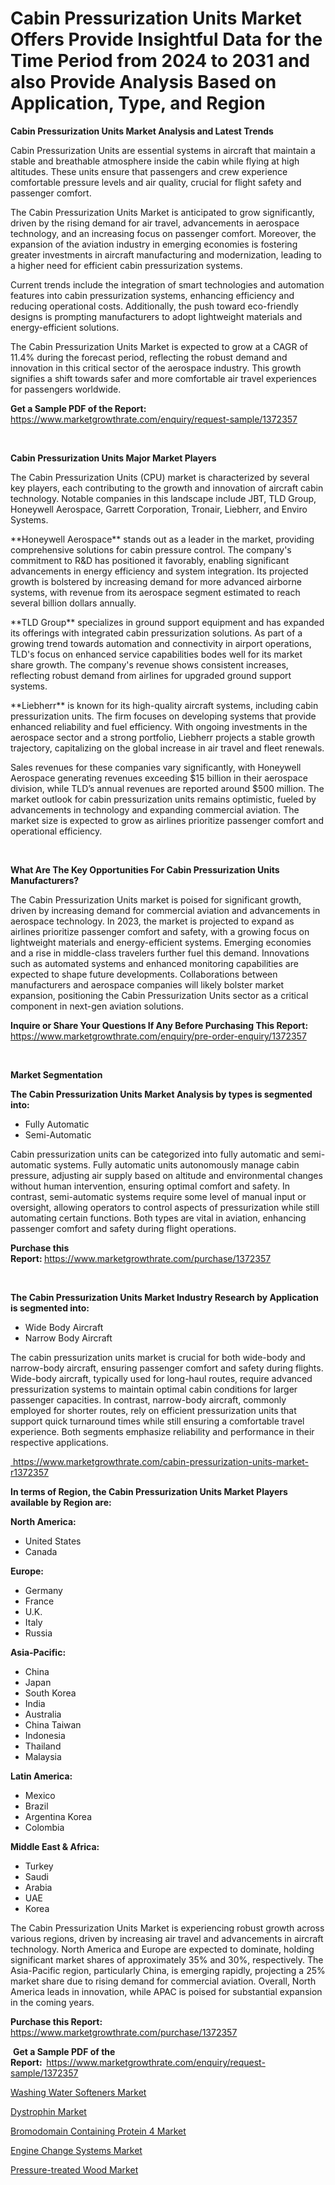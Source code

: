 <p><h1>Cabin Pressurization Units Market Offers Provide Insightful Data for the Time Period from 2024 to 2031 and also Provide Analysis Based on Application, Type, and Region</h1></p><p><strong>Cabin Pressurization Units Market Analysis and Latest Trends</strong></p>
<p><p>Cabin Pressurization Units are essential systems in aircraft that maintain a stable and breathable atmosphere inside the cabin while flying at high altitudes. These units ensure that passengers and crew experience comfortable pressure levels and air quality, crucial for flight safety and passenger comfort. </p><p>The Cabin Pressurization Units Market is anticipated to grow significantly, driven by the rising demand for air travel, advancements in aerospace technology, and an increasing focus on passenger comfort. Moreover, the expansion of the aviation industry in emerging economies is fostering greater investments in aircraft manufacturing and modernization, leading to a higher need for efficient cabin pressurization systems.</p><p>Current trends include the integration of smart technologies and automation features into cabin pressurization systems, enhancing efficiency and reducing operational costs. Additionally, the push toward eco-friendly designs is prompting manufacturers to adopt lightweight materials and energy-efficient solutions.</p><p>The Cabin Pressurization Units Market is expected to grow at a CAGR of 11.4% during the forecast period, reflecting the robust demand and innovation in this critical sector of the aerospace industry. This growth signifies a shift towards safer and more comfortable air travel experiences for passengers worldwide.</p></p>
<p><strong>Get a Sample PDF of the Report:&nbsp;</strong> <a href="https://www.marketgrowthrate.com/enquiry/request-sample/1372357">https://www.marketgrowthrate.com/enquiry/request-sample/1372357</a></p>
<p>&nbsp;</p>
<p><strong>Cabin Pressurization Units Major Market Players</strong></p>
<p><p>The Cabin Pressurization Units (CPU) market is characterized by several key players, each contributing to the growth and innovation of aircraft cabin technology. Notable companies in this landscape include JBT, TLD Group, Honeywell Aerospace, Garrett Corporation, Tronair, Liebherr, and Enviro Systems.</p><p>**Honeywell Aerospace** stands out as a leader in the market, providing comprehensive solutions for cabin pressure control. The company's commitment to R&D has positioned it favorably, enabling significant advancements in energy efficiency and system integration. Its projected growth is bolstered by increasing demand for more advanced airborne systems, with revenue from its aerospace segment estimated to reach several billion dollars annually.</p><p>**TLD Group** specializes in ground support equipment and has expanded its offerings with integrated cabin pressurization solutions. As part of a growing trend towards automation and connectivity in airport operations, TLD's focus on enhanced service capabilities bodes well for its market share growth. The company's revenue shows consistent increases, reflecting robust demand from airlines for upgraded ground support systems.</p><p>**Liebherr** is known for its high-quality aircraft systems, including cabin pressurization units. The firm focuses on developing systems that provide enhanced reliability and fuel efficiency. With ongoing investments in the aerospace sector and a strong portfolio, Liebherr projects a stable growth trajectory, capitalizing on the global increase in air travel and fleet renewals.</p><p>Sales revenues for these companies vary significantly, with Honeywell Aerospace generating revenues exceeding $15 billion in their aerospace division, while TLD’s annual revenues are reported around $500 million. The market outlook for cabin pressurization units remains optimistic, fueled by advancements in technology and expanding commercial aviation. The market size is expected to grow as airlines prioritize passenger comfort and operational efficiency.</p></p>
<p>&nbsp;</p>
<p><strong>What Are The Key Opportunities For Cabin Pressurization Units Manufacturers?</strong></p>
<p><p>The Cabin Pressurization Units market is poised for significant growth, driven by increasing demand for commercial aviation and advancements in aerospace technology. In 2023, the market is projected to expand as airlines prioritize passenger comfort and safety, with a growing focus on lightweight materials and energy-efficient systems. Emerging economies and a rise in middle-class travelers further fuel this demand. Innovations such as automated systems and enhanced monitoring capabilities are expected to shape future developments. Collaborations between manufacturers and aerospace companies will likely bolster market expansion, positioning the Cabin Pressurization Units sector as a critical component in next-gen aviation solutions.</p></p>
<p><strong>Inquire or Share Your Questions If Any Before Purchasing This Report:</strong> <a href="https://www.marketgrowthrate.com/enquiry/pre-order-enquiry/1372357">https://www.marketgrowthrate.com/enquiry/pre-order-enquiry/1372357</a></p>
<p>&nbsp;</p>
<p><strong>Market Segmentation</strong></p>
<p><strong>The Cabin Pressurization Units Market Analysis by types is segmented into:</strong></p>
<p><ul><li>Fully Automatic</li><li>Semi-Automatic</li></ul></p>
<p><p>Cabin pressurization units can be categorized into fully automatic and semi-automatic systems. Fully automatic units autonomously manage cabin pressure, adjusting air supply based on altitude and environmental changes without human intervention, ensuring optimal comfort and safety. In contrast, semi-automatic systems require some level of manual input or oversight, allowing operators to control aspects of pressurization while still automating certain functions. Both types are vital in aviation, enhancing passenger comfort and safety during flight operations.</p></p>
<p><strong>Purchase this Report:&nbsp;</strong><a href="https://www.marketgrowthrate.com/purchase/1372357">https://www.marketgrowthrate.com/purchase/1372357</a></p>
<p>&nbsp;</p>
<p><strong>The Cabin Pressurization Units Market Industry Research by Application is segmented into:</strong></p>
<p><ul><li>Wide Body Aircraft</li><li>Narrow Body Aircraft</li></ul></p>
<p><p>The cabin pressurization units market is crucial for both wide-body and narrow-body aircraft, ensuring passenger comfort and safety during flights. Wide-body aircraft, typically used for long-haul routes, require advanced pressurization systems to maintain optimal cabin conditions for larger passenger capacities. In contrast, narrow-body aircraft, commonly employed for shorter routes, rely on efficient pressurization units that support quick turnaround times while still ensuring a comfortable travel experience. Both segments emphasize reliability and performance in their respective applications.</p></p>
<p><a href="https://www.marketgrowthrate.com/cabin-pressurization-units-market-r1372357">&nbsp;https://www.marketgrowthrate.com/cabin-pressurization-units-market-r1372357</a></p>
<p><strong>In terms of Region, the Cabin Pressurization Units Market Players available by Region are:</strong></p>
<p>
    <p> <strong> North America: </strong>
        <ul>
            <li>United States</li>
            <li>Canada</li>
        </ul>
        </p> 
    <p> <strong> Europe: </strong>
        <ul>
            <li>Germany</li>
            <li>France</li>
            <li>U.K.</li>
            <li>Italy</li>
            <li>Russia</li>
        </ul>
        </p> 
    <p> <strong> Asia-Pacific: </strong>
        <ul>
            <li>China</li>
            <li>Japan</li>
            <li>South Korea</li>
            <li>India</li>
            <li>Australia</li>
            <li>China Taiwan</li>
            <li>Indonesia</li>
            <li>Thailand</li>
            <li>Malaysia</li>
        </ul>
        </p> 
    <p> <strong> Latin America: </strong>
        <ul>
            <li>Mexico</li>
            <li>Brazil</li>
            <li>Argentina Korea</li>
            <li>Colombia</li>
        </ul>
        </p> 
    <p> <strong> Middle East & Africa: </strong>
        <ul>
            <li>Turkey</li>
            <li>Saudi</li>
            <li>Arabia</li>
            <li>UAE</li>
            <li>Korea</li>
        </ul>
    </p>
    </p>
<p><p>The Cabin Pressurization Units Market is experiencing robust growth across various regions, driven by increasing air travel and advancements in aircraft technology. North America and Europe are expected to dominate, holding significant market shares of approximately 35% and 30%, respectively. The Asia-Pacific region, particularly China, is emerging rapidly, projecting a 25% market share due to rising demand for commercial aviation. Overall, North America leads in innovation, while APAC is poised for substantial expansion in the coming years.</p></p>
<p><strong>Purchase this Report: </strong><a href="https://www.marketgrowthrate.com/purchase/1372357">https://www.marketgrowthrate.com/purchase/1372357</a></p>
<p>&nbsp;<strong>Get a Sample PDF of the Report:&nbsp;&nbsp;</strong><a href="https://www.marketgrowthrate.com/enquiry/request-sample/1372357">https://www.marketgrowthrate.com/enquiry/request-sample/1372357</a></p>
<p><strong></strong></p>
<p><p><a href="https://medium.com/@durgin521/navigating-the-global-washing-water-softeners-market-from-trends-to-strategy-for-period-from-2024-20dd991ed801?postPublishedType=repub">Washing Water Softeners Market</a></p><p><a href="https://www.linkedin.com/pulse/dystrophin-market-global-trends-forecast-2024-2031-trend-insights-8rvse">Dystrophin Market</a></p><p><a href="https://www.linkedin.com/pulse/role-bromodomain-containing-protein-4-market-applications-aqs7e">Bromodomain Containing Protein 4 Market</a></p><p><a href="https://github.com/santosh758595/Market-Research-Report-List-6/blob/main/engine-change-systems-market.md">Engine Change Systems Market</a></p><p><a href="https://github.com/MarlinNader2023/Market-Research-Report-List-1/blob/main/pressure-treated-wood-market.md">Pressure-treated Wood Market</a></p></p>